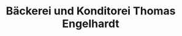 ---
title: "Bäckerei und Konditorei Thomas Engelhardt"
url: /luedenscheid/baeckerei-und-konditorei-thomas-engelhardt/
shop: Bäckerei
---